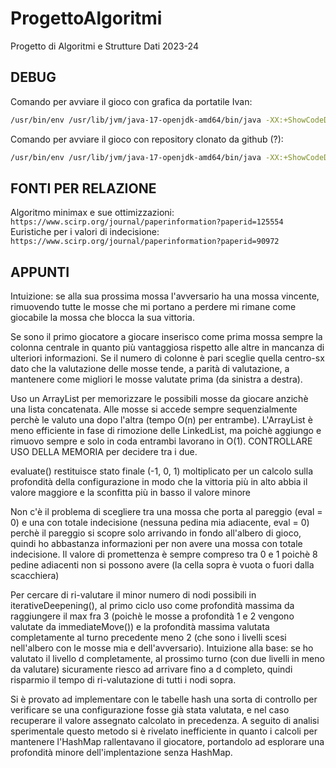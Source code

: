 # ProgettoAlgoritmi
Progetto di Algoritmi e Strutture Dati 2023-24

## DEBUG
Comando per avviare il gioco con grafica da portatile Ivan:
```bash
/usr/bin/env /usr/lib/jvm/java-17-openjdk-amd64/bin/java -XX:+ShowCodeDetailsInExceptionMessages -cp /home/ivan/.config/Code/User/workspaceStorage/8e146f0cc4710eb650eb9badd0eb4402/redhat.java/jdt_ws/Unibo_c8ba3648/bin connectx.CXGame 6 7 4 connectx.PojamDesi.PojamDesi connectx.L1.L1
```

Comando per avviare il gioco con repository clonato da github (?):
```bash
/usr/bin/env /usr/lib/jvm/java-17-openjdk-amd64/bin/java -XX:+ShowCodeDetailsInExceptionMessages -cp /home/ivan/.config/Code/User/workspaceStorage/088a0720f9f09399e5dc8f38ded8db85/redhat.java/jdt_ws/ProgettoAlgoritmi_7a341adf/bin connectx.CXGame 6 7 4 connectx.PojamDesi.PojamDesi connectx.L1.L1
```

## FONTI PER RELAZIONE
Algoritmo minimax e sue ottimizzazioni:  
`https://www.scirp.org/journal/paperinformation?paperid=125554`
Euristiche per i valori di indecisione:  
`https://www.scirp.org/journal/paperinformation?paperid=90972`

## APPUNTI
Intuizione: se alla sua prossima mossa l'avversario ha una mossa vincente, rimuovendo tutte le mosse che mi portano a perdere mi rimane come giocabile la mossa che blocca la sua vittoria.

Se sono il primo giocatore a giocare inserisco come prima mossa sempre la colonna centrale in quanto più vantaggiosa rispetto alle altre in mancanza di ulteriori informazioni. Se il numero di colonne è pari sceglie quella centro-sx dato che la valutazione delle mosse tende, a parità di valutazione, a mantenere come migliori le mosse valutate prima (da sinistra a destra).

Uso un ArrayList per memorizzare le possibili mosse da giocare anzichè una lista concatenata. Alle mosse si accede sempre sequenzialmente perchè le valuto una dopo l'altra (tempo O(n) per entrambe). L'ArrayList è meno efficiente in fase di rimozione delle LinkedList, ma poichè aggiungo e rimuovo sempre e solo in coda entrambi lavorano in O(1). CONTROLLARE USO DELLA MEMORIA per decidere tra i due.

evaluate() restituisce stato finale (-1, 0, 1) moltiplicato per un calcolo sulla profondità della configurazione in modo che la vittoria più in alto abbia il valore maggiore e la sconfitta più in basso il valore minore

Non c'è il problema di scegliere tra una mossa che porta al pareggio (eval = 0) e una con totale indecisione (nessuna pedina mia adiacente, eval = 0) perchè il pareggio si scopre solo arrivando in fondo all'albero di gioco, quindi ho abbastanza informazioni per non avere una mossa con totale indecisione.
Il valore di promettenza è sempre compreso tra 0 e 1 poichè 8 pedine adiacenti non si possono avere (la cella sopra è vuota o fuori dalla scacchiera)

Per cercare di ri-valutare il minor numero di nodi possibili in iterativeDeepening(), al primo ciclo uso come profondità massima da raggiungere il max fra 3 (poichè le mosse a profondità 1 e 2 vengono valutate da immediateMove()) e la profondità massima valutata completamente al turno precedente meno 2 (che sono i livelli scesi nell'albero con le mosse mia e dell'avversario). Intuizione alla base: se ho valutato il livello d completamente, al prossimo turno (con due livelli in meno da valutare) sicuramente riesco ad arrivare fino a d completo, quindi risparmio il tempo di ri-valutazione di tutti i nodi sopra.

Si è provato ad implementare con le tabelle hash una sorta di controllo per verificare se una configurazione fosse già stata valutata, e nel caso recuperare il valore assegnato calcolato in precedenza. A seguito di analisi sperimentale questo metodo si è rivelato inefficiente in quanto i calcoli per mantenere l'HashMap rallentavano il giocatore, portandolo ad esplorare una profondità minore dell'implentazione senza HashMap.